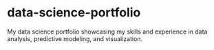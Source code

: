# data-science-portfolio
My data science portfolio showcasing my skills and experience in data analysis, predictive modeling, and visualization.
